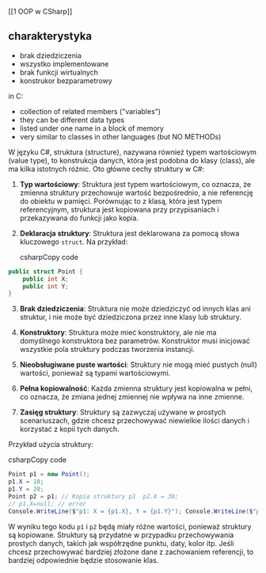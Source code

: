 [[1 OOP w CSharp]]

## charakterystyka
- brak dziedziczenia
- wszystko implementowane
- brak funkcji wirtualnych
- konstrukor bezparametrowy

in C:
- collection of related members ("variables")
- they can be different data types
- listed under one name in a block of memory
- very similar to classes in other languages (but NO METHODs)



W języku C#, struktura (structure), nazywana również typem wartościowym (value type), to konstrukcja danych, która jest podobna do klasy (class), ale ma kilka istotnych różnic. Oto główne cechy struktury w C#:

1. **Typ wartościowy**: Struktura jest typem wartościowym, co oznacza, że zmienna struktury przechowuje wartość bezpośrednio, a nie referencję do obiektu w pamięci. Porównując to z klasą, która jest typem referencyjnym, struktura jest kopiowana przy przypisaniach i przekazywana do funkcji jako kopia.
    
2. **Deklaracja struktury**: Struktura jest deklarowana za pomocą słowa kluczowego `struct`. Na przykład:
    
    csharpCopy code
```c#
public struct Point {     
	public int X;     
	public int Y; 
}    
```
  
    
3. **Brak dziedziczenia**: Struktura nie może dziedziczyć od innych klas ani struktur, i nie może być dziedziczona przez inne klasy lub struktury.
    
4. **Konstruktory**: Struktura może mieć konstruktory, ale nie ma domyślnego konstruktora bez parametrów. Konstruktor musi inicjować wszystkie pola struktury podczas tworzenia instancji.
    
5. **Nieobsługiwane puste wartości**: Struktury nie mogą mieć pustych (null) wartości, ponieważ są typami wartościowymi.
    
6. **Pełna kopiowalność**: Każda zmienna struktury jest kopiowalna w pełni, co oznacza, że zmiana jednej zmiennej nie wpływa na inne zmienne.
    
7. **Zasięg struktury**: Struktury są zazwyczaj używane w prostych scenariuszach, gdzie chcesz przechowywać niewielkie ilości danych i korzystać z kopii tych danych.
    

Przykład użycia struktury:

csharpCopy code

```C#
Point p1 = new Point(); 
p1.X = 10; 
p1.Y = 20;  
Point p2 = p1; // Kopia struktury p1  p2.X = 30; 
// p1.X=null; // error
Console.WriteLine($"p1: X = {p1.X}, Y = {p1.Y}"); Console.WriteLine($"p2: X = {p2.X}, Y = {p2.Y}");
```
W wyniku tego kodu `p1` i `p2` będą miały różne wartości, ponieważ struktury są kopiowane. Struktury są przydatne w przypadku przechowywania prostych danych, takich jak współrzędne punktu, daty, kolor itp. Jeśli chcesz przechowywać bardziej złożone dane z zachowaniem referencji, to bardziej odpowiednie będzie stosowanie klas.








